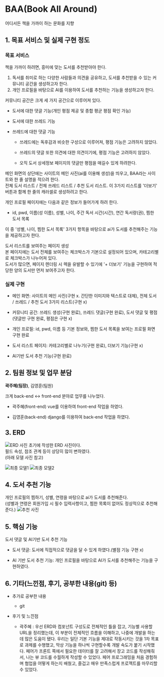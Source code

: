 # BAA(Book All Around)
어디서든 책을 가까이 하는 문화를 지향

## 1. 목표 서비스 및 실제 구현 정도

### 목표 서비스
책을 가까이 하려면, 흥미에 맞는 도서를 추천받아야 한다.

1. 독서를 취미로 하는 다양한 사람들과 의견을 공유하고, 도서를 추천받을 수 있는 커뮤니티 공간을 생성하고자 한다.
2. 개인 프로필을 바탕으로 AI를 이용하여 도서를 추천하는 기능을 생성하고자 한다.


커뮤니티 공간은 크게 세 가지 공간으로 이루어져 있다.
- 도서에 대한 댓글 기능(개인 평점 제공 및 종합 평균 평점 확인 가능)
- 도서에 대한 쓰레드 기능
- 쓰레드에 대한 댓글 기능

    + 쓰레드에는 독후감과 비슷한 구성으로 이루어져, 평점 기능은 고려하지 않았다.

    + 쓰레드의 댓글 또한 의견에 대한 의견이기에, 평점 기능은 고려하지 않았다.

    + 오직 도서 상세정보 페이지의 댓글만 평점을 매길수 있게 하려한다.


메인 화면의 상단에는 사이트의 메인 사진(ai를 이용해 생성)을 띄우고, BAA라는 사이트와 한 줄 설명을 적으려 한다.    \
전체 도서 리스트 / 전체 쓰레드 리스트 / 추천 도서 리스트. 이 3가지 리스트를 '더보기' 버튼과 함께 한 줄의 캐러셀로 생성하려고 한다.


개인 프로필 페이지에는 다음과 같은 정보가 들어가게 하려 한다.
- id, pwd, 이름(성 이름), 성별, 나이, 주간 독서 시간(시간), 연간 독서량(권), 찜한 도서 목록

이 중 '성별, 나이, 찜한 도서 목록' 3가지 항목을 바탕으로 ai가 도서를 추천해주는 기능을 제공하고자 한다.


도서 리스트를 보여주는 페이지 생성  \
본 페이지에는 도서 전체를 보여주는 체크박스가 기본으로 설정되어 있으며, 카테고리별로 체크박스가 나누어져 있다.  \
도서가 많으면, 페이지 렌더링 시 렉을 유발할 수 있기에 '+ 더보기' 기능을 구현하여 적당한 양의 도서만 먼저 보여주고자 한다.


### 실제 구현
- 메인 화면: 사이트의 메인 사진(구현 x. 간단한 이미지와 텍스트로 대체), 전체 도서 / 쓰레드 / 추천 도서 3가지 리스트(구현 x)

- 커뮤니티 공간: 쓰레드 생성(구현 완료), 쓰레드 댓글(구현 완료), 도서 댓글 및 평점(댓글만 구현 완료, 평점은 구현 x)

- 개인 프로필: id, pwd, 이름 등 기본 정보와, 찜한 도서 목록을 보여는 프로필 화면 구현 완료

- 도서 리스트 페이지: 카테고리별로 나누기(구현 완료), 더보기 기능(구현 x)

- AI기반 도서 추천 기능(구현 완료)



## 2. 팀원 정보 및 업무 분담
**곽주혜(팀장)**, 김영훈(팀원)

크게 back-end <-> front-end 분야로 업무를 나누었다.

- 곽주혜(front-end)
vue를 이용하여 front-end 작업을 하였다.


- 김영훈(back-end)
django를 이용하여 back-end 작업을 하였다.


## 3. ERD
![ERD 사진](ERD.PNG)
초기에 작성한 ERD 사진이다. \
필드 속성, 참조 관계 등이 상당히 많이 변하였다. \
(아래 모델 사진 참고)

![최종 모델1](final_model1.PNG)
![최종 모델2](final_model2.PNG)


## 4. 도서 추천 기능
개인 프로필의 찜하기, 성별, 연령을 바탕으로 ai가 도서를 추천해준다. \
(성별과 연령은 회원가입 시 필수 입력사항이고, 찜한 목록이 없어도 정상적으로 추천해준다.)
![추천 사진](recommend_books.PNG)


## 5. 핵심 기능
도서 댓글 및 AI기반 도서 추천 기능
- 도서 댓글: 도서에 직접적으로 댓글을 달 수 있게 하였다.(별점 기능 구현 x)

- AI 기반 도서 추천 기능: 개인 프로필을 바탕으로 AI가 도서를 추천해주는 기능을 구현하였다.


 

## 6. 기타(느낀점, 후기, 공부한 내용(git) 등)
- 추가로 공부한 내용
    + git



- 후기 및 느낀점
  + 곽주혜 : 우선 ERD와 컴포넌트 구성도로 전체적인 틀을 잡고, 기능별 사용할 URL을 정리했는데, 이 부분이 전체적인 흐름을 이해하고, 나중에 개발을 하는 데 많은 도움이 됐다. 우리는 일단 기본 기능을 제대로 작동시키는 것을 1차 목표로 과제를 수행했고, 막상 기능을 하나씩 구현할수록 개발 속도가 붙기 시작했다. 페어가 프론트 쪽에서 필요한 데이터를 잘 고려해서 장고 코드를 작성해줘서, 나는 뷰 코드를 수월하게 작성할 수 있었다. 페어 프로그래밍을 처음 경험하며 협업을 어떻게 하는지 배웠고, 즐겁고 매우 만족스럽게 프로젝트를 마무리할 수 있었다.



